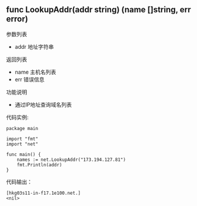 ## func LookupAddr(addr string) (name []string, err error)

参数列表

- addr  地址字符串

返回列表

- name  主机名列表
- err   错误信息

功能说明

- 通过IP地址查询域名列表

代码实例:

	package main
	
	import "fmt"
	import "net"
	
	func main() {
		names := net.LookupAddr("173.194.127.81")
		fmt.Println(addr)
	}

代码输出：

    [hkg03s11-in-f17.1e100.net.]
    <nil>